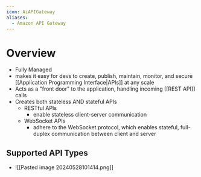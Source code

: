 ```yaml
---
icon: AiAPIGateway
aliases:
  - Amazon API Gateway
---
```

# Overview
- Fully Managed
- makes it easy for devs to create, publish, maintain, monitor, and secure [[Application Programming Interface|APIs]] at any scale
- Acts as a "front door" to the application, handling incoming [[REST API]] calls
- Creates both stateless AND stateful APIs
	- RESTful APIs
		- enable stateless client-server communication
	- WebSocket APIs
		- adhere to the WebSocket protocol, which enables stateful, full-duplex communication between client and server
## Supported API Types
- ![[Pasted image 20240528101414.png]]